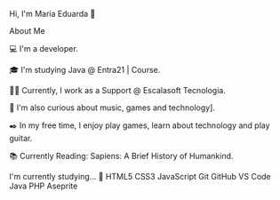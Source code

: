 Hi, I'm Maria Eduarda 👋

About Me


💻 I'm a developer.

🎓 I'm studying Java @ Entra21 | Course.

👩‍💻 Currently, I work as a Support @ Escalasoft Tecnologia.

🔎 I'm also curious about music, games and technology].

✒️ In my free time, I enjoy play games, learn about technology and play guitar.

📚 Currently Reading: Sapiens: A Brief History of Humankind.

I'm currently studying... 🧩
HTML5 CSS3 JavaScript Git GitHub VS Code Java PHP Aseprite

